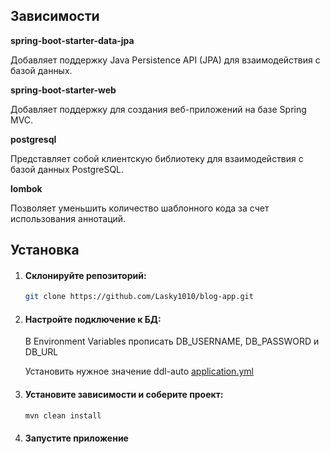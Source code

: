 ## Зависимости

**spring-boot-starter-data-jpa**

Добавляет поддержку Java Persistence API (JPA) для взаимодействия с базой данных.

**spring-boot-starter-web**

Добавляет поддержку для создания веб-приложений на базе Spring MVC.

**postgresql**

Представляет собой клиентскую библиотеку для взаимодействия с базой данных PostgreSQL.

**lombok**

Позволяет уменьшить количество шаблонного кода за счет использования аннотаций.

## Установка

1. #### Склонируйте репозиторий:
   ```sh
   git clone https://github.com/Lasky1010/blog-app.git

2. #### Настройте подключение к БД:

   В Environment Variables прописать DB_USERNAME, DB_PASSWORD и DB_URL

   Установить нужное значение ddl-auto
   [application.yml](src/main/resources/application.yml)

3. #### Установите зависимости и соберите проект:
    ```sh
   mvn clean install
4. #### Запустите приложение